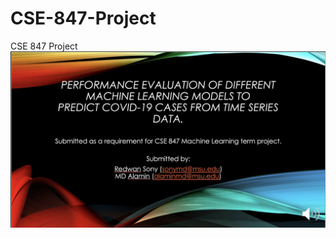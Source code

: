 # CSE-847-Project
CSE 847 Project
![Presentation](https://github.com/redwankarimsony/CSE-847-Project/blob/main/cover.jpg)

